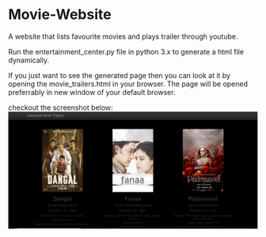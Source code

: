 # Movie-Website
A website that lists favourite movies and plays trailer through youtube.

Run the entertainment_center.py file in python 3.x to generate a html file dynamically.

If you just want to see the generated page then you can look at it by opening the movie_trailers.html in your browser.
The page will be opened preferrably in new window of your default browser. 

checkout the screenshot below:
![alt text](https://github.com/deepakjoshishri/Movie-Website/blob/master/screenshotReadme.png)
